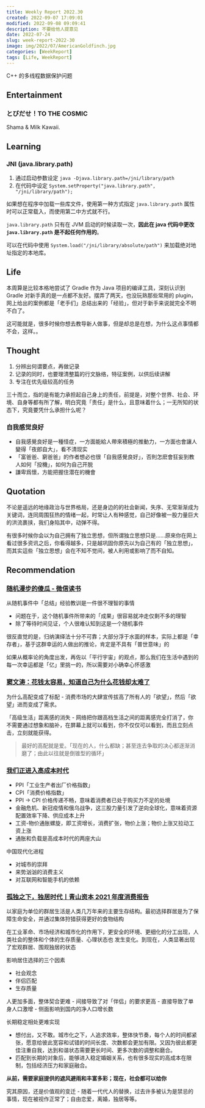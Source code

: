 ```yaml
---
title: Weekly Report 2022.30
created: 2022-09-07 17:09:01
modified: 2022-09-08 09:09:41
description: 不要给他人提意见
date: 2022-07-24
slug: week-report-2022-30
image: img/2022/07/AmericanGoldfinch.jpg
categories: [WeekReport]
tags: [Life, WeekReport]
---
```


C++ 的多线程数据保护问题

## Entertainment

### とびだせ！TO THE COSMIC

Shama & Milk Kawaii.

## Learning

### JNI (java.library.path)

1. 通过启动参数设定 `java -Djava.library.path=/jni/library/path`
2. 在代码中设定 `System.setProperty("java.library.path", "/jni/library/path");`

如果想在程序中加载一些库文件，使用第一种方式指定 `java.library.path` 属性时可以正常载入，而使用第二中方式就不行。

`java.library.path` 只有在 JVM 启动的时候读取一次，**因此在 java 代码中更改 `java.library.path` 是不起任何作用的**。

可以在代码中使用 `System.load("/jni/library/absolute/path")` 来加载绝对地址指定的本地库。

## Life

本周算是比较本格地尝试了 Gradle 作为 Java 项目的编译工具，深刻认识到 Gradle 对新手真的是一点都不友好。摆弄了两天，也没玩熟那些常用的 plugin，网上给出的案例都是「老手们」总结出来的「经验」，但对于新手来说就完全不明不白了。

这可能就是，很多时候你想去教导新人做事，但是却总是在想，为什么这点事情都不会，这样。。

## Thought

1. 分辨出何谓要点，再做记录
2. 记录的同时，也要理清整篇的行文脉络，特征案例，以供后续讲解
3. 专注在优先级较高的任务

三十而立，指的是有能力承担起自己身上的责任，前提是，对整个世界、社会、环境、自身等都有所了解，明白究竟「责任」是什么，且意味着什么；一无所知的状态下，究竟要凭什么承担什么呢？

### 自我感觉良好

- 自我感覺良好是一種怪症，一方面能給人帶來積極的推動力，一方面也會讓人變得「夜郎自大」，看不清现实
- 「富爸爸、窮爸爸」的作者想必也很「自我感覺良好」，否則怎麽會狂妄到教人如何「投機」，如何为自己开脱
- 謙卑爲懷，方能把握住潜在的機會

## Quotation

不论是遥远的地缘政治与世界格局，还是身边的的社会新闻，失序、无常渐渐成为关键词，连同周围狂热的情绪一起，时常让人有种感觉，自己好像被一股力量巨大的洪流裹挟，我们身陷其中，动弹不得。

有很多时候你会以为自己拥有了独立思想，但所谓独立思想只是……原來你在网上看过很多资讯之后，你看得越多，只是越巩固你原先以为自己有的「独立思想」，而其实這些「独立思想」会在不知不觉间，被人利用或影响了而不自知。

## Recommendation

### [随机漫步的傻瓜 - 微信读书](https://weread.qq.com/web/reader/7d9327605e10bf7d9560267)

从随机事件中「总结」经验教训是一件很不理智的事情

- 问题在于，这个随机事件所带来的「成果」很容易就冲走仅剩不多的理智
- 除了等待时间见证，个人很难认知到这是一个随机事件

很反直觉的是，归纳演绎法十分不可靠；大部分浮于水面的样本，实际上都是「幸存者」，基于这群幸运的人做出的推论，肯定是不具有「普世意味」的

如果从概率论的角度出发，再佐以「平行宇宙」的观点，那么我们在生活中遇到的每一次幸运都是「亿」里挑一的，所以需要对小确幸心怀感激

### [窦文涛：花钱太容易，知道自己为什么花钱却太难了](https://mp.weixin.qq.com/s/4dBcXAWoJZ9sMi0_NL9UHQ)

为什么高配变成了标配 - 消费市场的大肆宣传拔高了所有人的「欲望」，然后「欲望」进而变成了需求。

「高级生活」距离感的消失 - 网络把你跟高档生活之间的距离感完全打消了，你不需要通过想象和脑补，在屏幕上就可以看到，你不仅仅可以看到，而且立刻点击，立刻就能获得。

> 最好的高配就是爱。「现在的人，什么都缺；甚至连去争取的决心都逐渐消磨了；由此以往就是倒锥型的循环」

### [我们正进入高成本时代](https://mp.weixin.qq.com/s/cifcxxQsHNejX6X3Jnq1UQ)

- PPI「工业生产者出厂价格指数」
- CPI「消费价格指数」
- PPI -> CPI 价格传递不畅，意味着消费者已处于购买力不足的处境
- 金融危机、新冠疫情和俄乌战争，这三股力量引发了逆向全球化，意味着资源配置效率下降、供应成本上升
- 工资-物价通胀螺旋，即工资增长，消费扩张，物价上涨；物价上涨又拉动工资上涨
- 通胀和负载是高成本时代的两座大山

中国现代化进程

- 对城市的崇拜
- 来势汹汹的消费主义
- 对互联网和智能手机的依赖

### [孤独之下，独居时代丨青山资本 2021 年度消费报告](https://mp.weixin.qq.com/s/GsCWP-fRjagqoNXm11NLPQ)

以家庭为单位的群居生活是人类几万年来的主要生存结构。最初选择群居是为了保障生命安全，并通过集体狩猎获得更好的食物结构

在工业革命、市场经济和城市化的作用下，更安全的环境、更细化的分工出现，人类社会的整体和个体的生存质量、心理状态也 发生变化。到现在，人类显著出现了宏观群居、围观独居的状态

影响居住选择的三个因素

- 社会观念
- 伴侣匹配
- 生存质量

人更加多面，整体契合更难 - 间接导致了对「伴侣」的要求更高 - 直接导致了单身人口激增 - 侧面影响到国内的净人口增长数

长期稳定相处更难实现

- 想付出，又不敢。城市化之下，人追求效率，整体快节奏，每个人的时间都紧张，愿意给彼此宽容和试错的时间长度、次数都会更加有限。又因为彼此都更佳注重自我，达到和谐状态需要更长时间、更多次数的调整和磨合。
- 匹配到长期的对象后，能够进入稳定婚姻关系，也有很多现实的高成本在限制，包括经济压力和家庭融合。

**从前，需要家庭提供的遮风避雨和丰富多彩；现在，社会都可以给你**

究其原因，还是价值观的变迁 - 随着一代代人的替换，过去许多被认为是禁忌的事情，现在被视作正常了；自由恋爱，离婚，独居等等。

